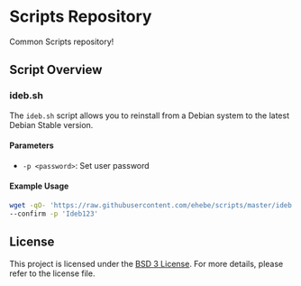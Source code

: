 # Scripts Repository

Common Scripts repository!

## Script Overview

### ideb.sh

The `ideb.sh` script allows you to reinstall from a Debian system to the latest Debian Stable version.


#### Parameters
- `-p <password>`: Set user password

#### Example Usage
```bash
wget -qO- 'https://raw.githubusercontent.com/ehebe/scripts/master/ideb.sh' | sudo bash -s -- \
--confirm -p 'Ideb123'
```

## License

This project is licensed under the [ BSD 3 License](LICENSE). For more details, please refer to the license file.

